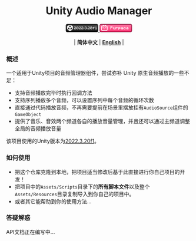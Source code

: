 <div align="center">

# Unity Audio Manager

<a href="https://unity.com/releases/editor/whats-new/2022.3.20#notes">
<img src="./docs/images/badge_unity.png" alt="Unity 2022.3.20f1" height=22 />
</a>
<a href="https://space.bilibili.com/3546697445673471">
<img src="./docs/images/badge_btv.png" alt="bilibili_purpaca" height=22 />
</a>

<br/>

| **简体中文** | [**English**](./docs/en/README.md) |

</div>

### 概述

一个适用于Unity项目的音频管理器组件，尝试弥补 Unity 原生音频播放的一些不足：  

- 支持音频播放完毕时执行回调方法
- 支持序列播放多个音频，可以设置序列中每个音频的循环次数
- 直接通过代码播放音频，不再需要提前在场景里摆放挂有`AudioSource`组件的`GameObject`
- 提供了音乐、音效两个频道各自的播放音量管理，并且还可以通过主频道调整全局的音频播放音量

该项目使用的Unity版本为[2022.3.20f1](https://unity.com/releases/editor/whats-new/2022.3.20#notes)。

### 如何使用
- 把这个仓库克隆到本地，把项目适当修改后基于此直接进行你自己项目的开发！
- 把项目中的`Assets/Scripts`目录下的**所有脚本文件**以及整个`Assets/Resources`目录复制导入到你自己的项目中。
- 或者其它能帮助到你的使用方法...

### 答疑解惑
API文档正在编写中...